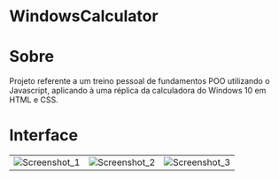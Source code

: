 # WindowsCalculator

# Sobre

Projeto referente a um treino pessoal de fundamentos POO utilizando o Javascript, aplicando à uma réplica da calculadora do Windows 10 em HTML e CSS.

# Interface

| | | |
|:-------------------------:|:-------------------------:|:-------------------------:|
| ![Screenshot_1](https://user-images.githubusercontent.com/79884348/183262638-c0176285-0202-4cc1-a448-1c3b758287af.png) | ![Screenshot_2](https://user-images.githubusercontent.com/79884348/183262639-e3c6d847-337f-4ebe-ab9e-ab0c888dd0c6.png) | ![Screenshot_3](https://user-images.githubusercontent.com/79884348/183262637-1501394f-4432-437f-9cf6-c5730d2dbd20.png)
